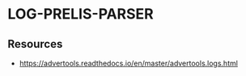 # LOG-PRELIS-PARSER

## Resources

* https://advertools.readthedocs.io/en/master/advertools.logs.html